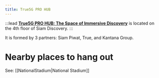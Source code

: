 ```yaml
---
title: True5G PRO HUB
---
```


:::lead
[**True5G PRO HUB: The Space of Immersive Discovery**](https://news.trueid.net/detail/wY4j5NXLnqq9) is located on the 4th floor of Siam Discovery.
:::

It is formed by 3 partners: Siam Piwat, True, and Kantana Group.

# Nearby places to hang out

See: [[NationalStadium|National Stadium]]
